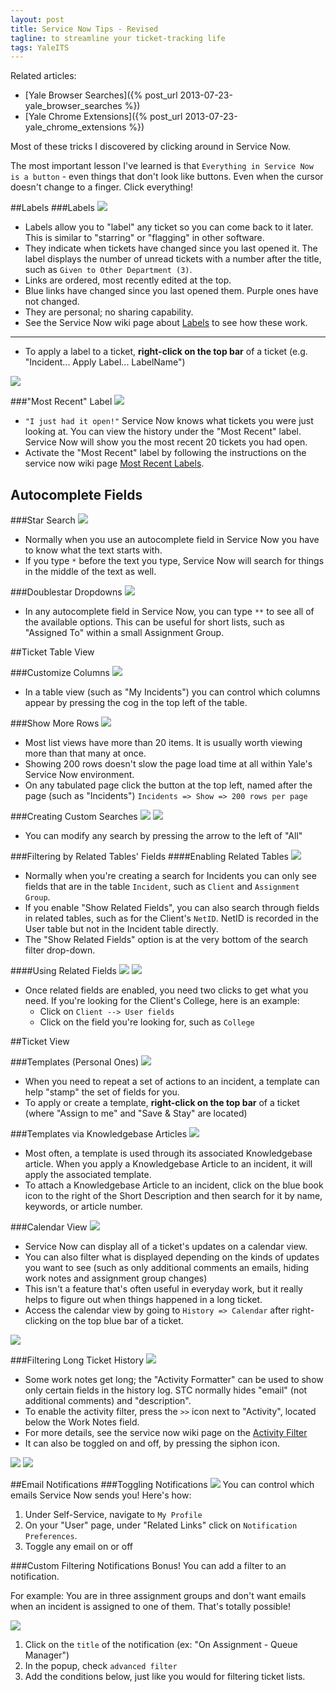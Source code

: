 ```yaml
---
layout: post
title: Service Now Tips - Revised
tagline: to streamline your ticket-tracking life
tags: YaleITS
---
```

Related articles:

- [Yale Browser Searches]({% post_url 2013-07-23-yale_browser_searches %})
- [Yale Chrome Extensions]({% post_url 2013-07-23-yale_chrome_extensions %})


Most of these tricks I discovered by clicking around in Service Now.

The most important lesson I've learned is that `Everything in Service Now is a button` - even things that don't look like buttons. Even when the cursor doesn't change to a finger. Click everything!


##Labels
###Labels
<img src="{{site.url}}/assets/images/SN-Labels.png" class="righty">
- Labels allow you to "label" any ticket so you can come back to it later. This is similar to "starring" or "flagging" in other software.
- They indicate when tickets have changed since you last opened it. The label displays the number of unread tickets with a number after the title, such as `Given to Other Department (3)`.
- Links are ordered, most recently edited at the top.
- Blue links have changed since you last opened them. Purple ones have not changed.
- They are personal; no sharing capability.
- See the Service Now wiki page about [Labels](http://wiki.servicenow.com/index.php?title=Creating_and_Using_Labels) to see how these work.

----

- To apply a label to a ticket, **right-click on the top bar** of a ticket (e.g. "Incident... Apply Label... LabelName")

<img src="{{site.url}}/assets/images/SN-LabelsApply.png" class="righty">


###"Most Recent" Label
<img src="{{site.url}}/assets/images/SN-MostRecent.png" class="righty">
- `"I just had it open!"` Service Now knows what tickets you were just looking at. You can view the history under the "Most Recent" label. Service Now will show you the most recent 20 tickets you had open.
- Activate the "Most Recent" label by following the instructions on the service now wiki page [Most Recent Labels](http://wiki.servicenow.com/index.php?title=Activating_Most_Active_and_Most_Recent_Labels).



## Autocomplete Fields

###Star Search
<img src="{{site.url}}/assets/images/SN-AsteriskSingle.png" class="righty">
- Normally when you use an autocomplete field in Service Now you have to
know what the text starts with.
- If you type `*` before the text you type, Service Now will search for things in the middle of the text as well.

###Doublestar Dropdowns
<img src="{{site.url}}/assets/images/SN-AsteriskDouble.png" class="righty">
- In any autocomplete field in Service Now, you can type `**` to see all of the available options. This can be useful for short lists, such as "Assigned To" within a small Assignment Group.



##Ticket Table View

###Customize Columns
<img src="{{site.url}}/assets/images/SN-TableCustomizeColumns.png" class="righty">
- In a table view (such as "My Incidents") you can control which columns
  appear by pressing the cog in the top left of the table.

###Show More Rows
<img src="{{site.url}}/assets/images/SN-MoreRows.png" class="righty">
- Most list views have more than 20 items. It is usually worth viewing more than that many at once.
- Showing 200 rows doesn't slow the page load time at all within Yale's
  Service Now environment.
- On any tabulated page click the button at the top left, named after
  the page (such as "Incidents") `Incidents => Show => 200 rows per page`

###Creating Custom Searches
<img src="{{site.url}}/assets/images/SN-SearchFilterContracted.png" class="righty">
<img src="{{site.url}}/assets/images/SN-SearchFilterExpanded.png" class="righty">
- You can modify any search by pressing the arrow to the left of "All"

###Filtering by Related Tables' Fields
####Enabling Related Tables
<img src="{{site.url}}/assets/images/SN-SearchFilterShowRelated.png" class="righty">
- Normally when you're creating a search for Incidents you can only see
  fields that are in the table `Incident`, such as `Client` and
  `Assignment Group`.
- If you enable "Show Related Fields", you can also search through fields in related tables, such as for the Client's `NetID`. NetID is recorded in the User table but not in the Incident table directly.
- The "Show Related Fields" option is at the very bottom of the search
  filter drop-down.

####Using Related Fields
<img src="{{site.url}}/assets/images/SN-SearchFilterRelated1.png" class="righty" style="clear:both;">
<img src="{{site.url}}/assets/images/SN-SearchFilterRelated2.png" class="righty" style="clear:both;">
- Once related fields are enabled, you need two clicks to get what you
  need. If you're looking for the Client's College, here is an example:
  - Click on `Client --> User fields`
  - Click on the field you're looking for, such as `College`



##Ticket View

###Templates (Personal Ones)
<img src="{{site.url}}/assets/images/SN-ApplyTemplate.png" class="righty">
- When you need to repeat a set of actions to an incident, a template can help "stamp" the set of fields for you.
- To apply or create a template, **right-click on the top bar** of a ticket (where "Assign to me" and "Save & Stay" are located)

###Templates via Knowledgebase Articles
<img src="{{site.url}}/assets/images/SN-KBButton.png" class="righty">
- Most often, a template is used through its associated Knowledgebase
  article. When you apply a Knowledgebase Article to an incident, it will apply
  the associated template.
- To attach a Knowledgebase Article to an incident, click on the blue book icon
  to the right of the Short Description and then search for it by name,
  keywords, or article number.

###Calendar View
<img src="{{site.url}}/assets/images/SN-CalendarViewOpen.png" class="righty">
- Service Now can display all of a ticket's updates on a calendar view.
- You can also filter what is displayed depending on the kinds of updates you want to see (such as only additional comments an emails, hiding work notes and assignment group changes)
- This isn't a feature that's often useful in everyday work, but it really helps to figure out when things happened in a long ticket.
- Access the calendar view by going to `History => Calendar` after
  right-clicking on the top blue bar of a ticket.

<img src="{{site.url}}/assets/images/SN-CalendarViewExample.png" class="righty">


###Filtering Long Ticket History
<img src="{{site.url}}/assets/images/SN-HistoryFilterExpanded.png" class="righty">
- Some work notes get long; the "Activity Formatter" can be used to show only certain fields in the history log. STC normally hides "email" (not additional comments) and "description".
- To enable the activity filter, press the `>>` icon next to "Activity", located below the Work Notes field. 
- For more details, see the service now wiki page on the [Activity Filter](http://wiki.servicenow.com/index.php?title=Activity_Formatter)
- It can also be toggled on and off, by pressing the siphon icon.

<img src="{{site.url}}/assets/images/SN-HistoryFilterEnabled.png" class="righty">
<img src="{{site.url}}/assets/images/SN-HistoryFilterDisabled.png" class="righty">


##Email Notifications
###Toggling Notifications
<img src="{{site.url}}/assets/images/SN-NotificationPreferences3.png" class="righty">
You can control which emails Service Now sends you! Here's how:

1. Under Self-Service, navigate to `My Profile`
1. On your "User" page, under "Related Links" click on `Notification
   Preferences`.
1. Toggle any email on or off


###Custom Filtering Notifications
Bonus! You can add a filter to an notification.

For example: You are in three assignment groups and don't want emails when an incident is assigned to one of them. That's totally possible!

<img src="{{site.url}}/assets/images/SN-NotificationPreferences4.png" class="righty">

1. Click on the `title` of the notification (ex: "On Assignment - Queue Manager")
1. In the popup, check `advanced filter`
1. Add the conditions below, just like you would for filtering ticket
   lists.

